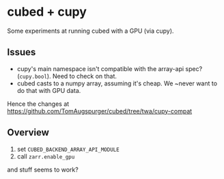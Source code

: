 # cubed + cupy

Some experiments at running cubed with a GPU (via cupy).

## Issues

- cupy's main namespace isn't compatible with the array-api spec? (`cupy.bool`). Need to check on that.
- cubed casts to a numpy array, assuming it's cheap. We ~never want to do that with GPU data.

Hence the changes at https://github.com/TomAugspurger/cubed/tree/twa/cupy-compat

## Overview

1. set `CUBED_BACKEND_ARRAY_API_MODULE`
2. call `zarr.enable_gpu`

and stuff seems to work?